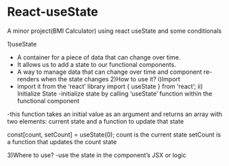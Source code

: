 # React-useState
A minor project(BMI Calculator) using react useState and some conditionals


1)useState
- A container for a piece of data that can change over time.
- It allows us to add a state to our functional components.
- A way to manage data that can change over time and component re-renders when the state changes
2)How to use it?
i)Import
- import it from the ‘react’ library
  import { useState } from ‘react’;
ii) Initialize State
-initialize state by calling ‘useState’ function within the functional component

-this function takes an initial value as an argument and returns an array with two elements: current state and a function to update that state

const[count, setCount] = useState(0);
count is the current state
setCount is a function that updates the count state

3)Where to use?
-use the state in the component’s JSX or logic


